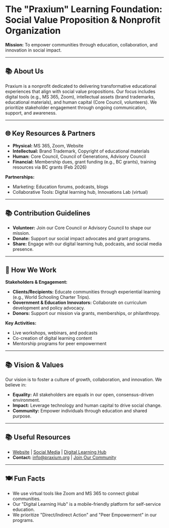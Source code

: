 # **The "Praxium" Learning Foundation: Social Value Proposition & Nonprofit Organization**  
**Mission:** To empower communities through education, collaboration, and innovation in social impact.

---

## 📚 About Us  
Praxium is a nonprofit dedicated to delivering transformative educational experiences that align with social value propositions. Our focus includes digital tools (e.g., MS 365, Zoom), intellectual assets (brand trademarks, educational materials), and human capital (Core Council, volunteers). We prioritize stakeholder engagement through ongoing communication, support, and awareness.

---

## 🌐 Key Resources & Partners  
- **Physical:** MS 365, Zoom, Website  
- **Intellectual:** Brand Trademark, Copyright of educational materials  
- **Human:** Core Council, Council of Generations, Advisory Council  
- **Financial:** Membership dues, grant funding (e.g., BC grants), training resources via BC grants (Feb 2026)  

**Partnerships:**  
- Marketing: Education forums, podcasts, blogs  
- Collaborative Tools: Digital learning hub, Innovations Lab (virtual)  

---

## 📚 Contribution Guidelines  
- **Volunteer:** Join our Core Council or Advisory Council to shape our mission.  
- **Donate:** Support our social impact advocates and grant programs.  
- **Share:** Engage with our digital learning hub, podcasts, and social media presence.  

---

## 🧩 How We Work  
**Stakeholders & Engagement:**  
- **Clients/Recipients:** Educate communities through experiential learning (e.g., World Schooling Charter Trips).  
- **Government & Education Innovators:** Collaborate on curriculum development and policy advocacy.  
- **Donors:** Support our mission via grants, memberships, or philanthropy.  

**Key Activities:**  
- Live workshops, webinars, and podcasts  
- Co-creation of digital learning content  
- Mentorship programs for peer empowerment  

---

## 📚 Vision & Values  
Our vision is to foster a culture of growth, collaboration, and innovation. We believe in:  
- **Equality:** All stakeholders are equals in our open, consensus-driven environment.  
- **Impact:** Leverage technology and human capital to drive social change.  
- **Community:** Empower individuals through education and shared purpose.  

---

## 📚 Useful Resources  
- [Website](https://praxium.org) | [Social Media](https://www.instagram.com/praxium/) | [Digital Learning Hub](https://digitallearninghub.praxium.org)  
- **Contact:** info@praxium.org | [Join Our Community](https://joinpraxium.org)  

---

## 🍽️ Fun Facts  
- We use virtual tools like Zoom and MS 365 to connect global communities.  
- Our "Digital Learning Hub" is a mobile-friendly platform for self-service education.  
- We prioritize "Direct/Indirect Action" and "Peer Empowerment" in our programs.  

